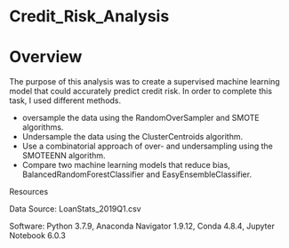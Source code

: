 # Credit_Risk_Analysis

# Overview

The purpose of this analysis was to create a supervised machine learning model that could accurately predict credit risk. In order to complete this task, I used  different methods.

- oversample the data using the RandomOverSampler and SMOTE algorithms.
- Undersample the data using the ClusterCentroids algorithm.
- Use a combinatorial approach of over- and undersampling using the SMOTEENN algorithm.
- Compare two machine learning models that reduce bias, BalancedRandomForestClassifier and EasyEnsembleClassifier.

Resources

Data Source: LoanStats_2019Q1.csv

Software: Python 3.7.9, Anaconda Navigator 1.9.12, Conda 4.8.4, Jupyter Notebook 6.0.3







